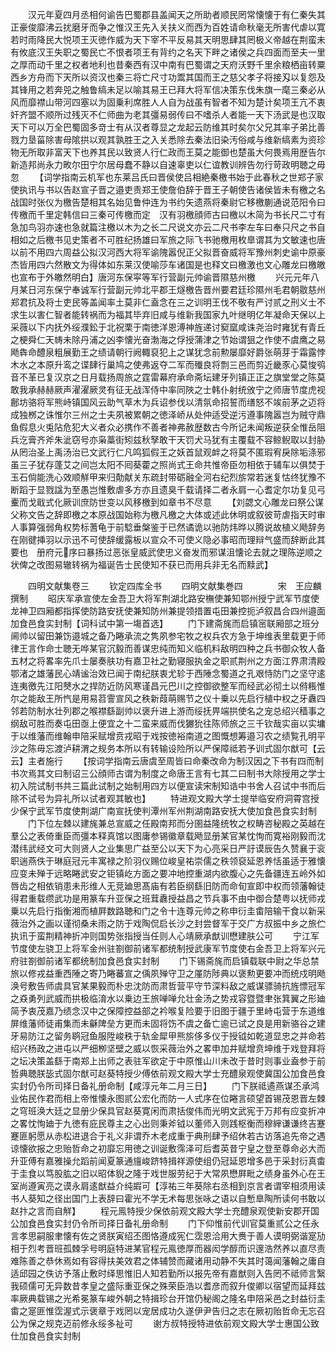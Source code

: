 <!-- { "loadSidebar": true } -->
　　汉元年夏四月丞相何谕告巴蜀郡县盖闻天之所助者顺民罔常懐懐于有仁秦失其正豪俊靡沸云扰磨牙而争之惟汉王先入关扶义而西为百姓请命秋毫无所害代虐以寛若时雨降民大悦项王灭徳作威为天下宰不平反易其天明思肆其罔极义帝越在荆蛮未有攸底汉王失职之蜀民亡不恨者项王有背约之名天下畔之诸侯之兵四面而至夫一里之厚而动千里之权者地利也昔秦西有汉中南有巴蜀谓之天府沃野千里余粮栖亩转粟西乡方舟而下天所以资汉也秦三将亡尺寸功鬻其国而王之慈父孝子将接刄以复怨及其锋用之若奔兕之触鲁缟未足以喻其易王已拜大将军信决策东伐朱旗一麾三秦必从风而靡襟山带河四塞以为固乗利席胜人人自为战虽有智者不知为楚计矣项王亢不衷奸齐盟不顺所过残灭不仁师曲为老其彊易弱传曰不嗜杀人者能一天下汤武是也汉取天下可以万全巴蜀固多竒士有从汉者尊显之龙起云防维其时矣尔父兄其率子弟比善戮力垦菑除害母隂拱以观其孰胜王之入关悉除去秦法旧染汚俗咸与维新缟素为资珍物无所取非富天下也养其民以致贤人行仁政而王莫之能御也楚虽大何畏焉用歴告尔新造邦尚永力畋尔田宁尔居母蠢不静以自速辜吏以仁谊教训辨告勿行苛政明聴之毋忽
　　【词学指南云机军也东莱吕氏曰晋侯使吕相絶秦檄书始于此春秋之世郑子家使执讯与书以告赵宣子晋之邉吏责郑王使詹伯辞于晋王子朝使告诸侯皆未有檄之名战国时张仪为檄告楚相其名始见鲁仲连为书约矢遗燕将秦尉它移檄蒯通说范阳令曰传檄而千里定韩信曰三秦可传檄而定　汉有羽檄顔师古曰檄以木简为书长尺二寸有急加鸟羽亦速也急就篇注檄以木为之长二尺说文亦云二尺书李左车曰奉只尺之书自相如之后檄书见史策者不可胜纪扬雄曰军旅之际飞书驰檄用枚臯谓其为文敏速也唐以前不用四六周益公拟汉河西大将军谕隗嚣倪正父拟晋奋威将军豫州刺史谕中原豪杰皆用四六然散文为得体如东莱汉使喻莎车诸国是也释文曰檄激也文心雕龙曰檄皦也宣布于外皦然明白】唐河东保寜等军行营副元帅谕晋隰慈州檄
　　兴元元年八月某日河东保宁奉诚军行营副元帅北平郡王燧檄告晋州要君廷珍隰州毛君朝敭慈州郑君抗及将士吏民等盖闻率土莫非仁盍念在三之训明王伐不敬有严讨贰之刑义士不求生以害仁智者能转祸而为福其毕弃旧咸与维新我国家九叶继明亿年凝命天保以上采薇以下内抚外绥濮鈆于北祝栗于南徳洋恩溥神旌递讨窫窳咸诛尧治时雍犹有青丘之梗舜仁天帱未除丹浦之凶李懐光奋渤海之俘授蒲津之节始谓狙之作使不虞鹰之易飏犇命醴泉粗展勤王之绩请朝行阙輙裒犯上之谋犹念前勲屡靡好爵张萌芽于霜露悖木水之本原升鸾之谍肆行巢鸠之使弗返夺二军而殱良将剽三邑而剪近畿豕心莫悛鸮音不革已复汉京之日月载扬周旅之霆雷幕府承命斋坛建牙列镇正正之旗堂堂之陈莫敢我承赫赫厥声濯濯厥灵有征无战浑侍中率同陜之士韩仆射统攽宁之师唐节度虎视鄜坊骆将军熊峙镇国风云助气草木为兵诏参伐以清氛命招誓而缮怒不竢前茅之迈将成独桞之诛惟尔三州之士夫夙被累朝之徳泽峤从处仲适受逆污遵事隗嚣岂为贼守鼎鱼假息火兎阽危犯大义者众必携作不善者神弗赦歴数古今所记未闻叛逆获全惟岳阻兵汔膏齐斧朱泚窃号亦枭藁街矧兹秋孥敢干天罚犬马犹有主覆载不容鲸鲵取以封胁从罔治圣上禹汤治已文武行仁凡鸣狐假王之妖首鼠观衅之将莫不匿瑕宥戾除垢涤邪虽三子犹存蓬艾之间岂太阳不囘葵藿之照尚式王命共惟帝臣勿相依于辅车以俱焚于玉石倘能洗心效顺觧甲来归勣献关东疏封带砺融全河右纪烈旂常若迷复怙终犹豫不断蹈于显戮諡为至愚岂惟敷虐多方亦且遗臭千载请择二者永肩一心耆定尔功复见弓櫜而戈戢式化厥训庶防世变以风移檄到如章书不尽意
　　【刘勰文心雕龙曰祭公谋父称文告之辞即檄之本原战国始称为檄凡檄之大体或述此休明或叙彼苛虐指天时审人事算强弱角权势标蓍龟于前騐垂槃鉴于已然谲诡以驰防炜晔以腾说故植义飏辞务在刚徤挿羽以示迅不可使辞缓露板以宣众不可使义隐必事昭而理辩气盛而辞断此其要也　册府元序曰暴扬过恶张皇威武使忠义奋发而邪谋沮懐论去就之理陈逆顺之状俾之改图易辙转祸为福诞告士民使知不获已而用兵非无名而黩武】








　　四明文献集卷三
　　钦定四库全书
　　四明文献集巻四　　　　宋　王应麟　撰制
　　昭庆军承宣使左金吾卫大将军荆湖北路安橅使兼知鄂州授宁武军节度使龙神卫四厢都指挥使防路安抚使兼知防州兼提领措置屯田兼控扼泸叙昌合四州邉面加食邑食实封制【词科试中第一塲首选】
　　门下建斋旄而启镇宻联厢部之班分阃帅以留田兼饬邉城之备乃睠承流之隽夙参宅牧之权兵农方急于坤维表里载更于师律王言作命士聴无哗某官沉毅而善谋忠纯而知义临机料敌明四种之兵书御众牧人备五材之将畧率先爪士屡奏肤功有嘉卫社之勤寝服执金之职贰荆州之方面江界肃清殿鄂渚之雄藩民心靖谧治效已闻于南纪朕衷尤轸于西陲念蜀道之孔艰恃防门之坚守逺连夷徼先江阳僰水之捍防近防风寒谨昌元巴川之控御欲整军而经武必彻土以偫粻惟尔之能敌王所忾是用易苕霅宣风之秩新葭萌赐节之仪十乗以先启行植中权之牙纛四邻若防制水壮列郡之喉襟繇副帅以褒升进上游而绥抚畀端拱使名之宠总绍兴穑事之纲敌可胜而奏屯田亟上便宜之十二蛮来威而伐玁狁往陈师旅之三千钦哉实亩以实墉于以维藩而维翰申陪采赋增贲戎昭于戏按徳裕南道之图慨想筹邉习农之绩覧孔明平沙之陈毋忘渡泸耕渭之规务本所以有转输设险所以严保障祗若予训式固尔猷可【云云】主者施行
　　【按词学指南云唐虞至周皆曰命秦改命为制汉因之下书有四而制书次焉其文曰制诏三公顔师古谓为制度之命唐王言有七其二曰制书大除授用之学士初入院试制书共三篇此试制之始制用四方以便宣读宋制知诰中书舍人召试中书而后除不试号为异礼所以试者观其敏也】
　　特进观文殿大学士提举临安府洞霄宫授少保宁武军节度使荆湖广南宣抚使判潭州军州荆湖南路安抚大使加食邑食实封制
　　门下位左棘以建旄兼总宣威之任殿南邦而分圉益隆统牧之权畴咨秘殿之英越在羣公之表倚重臣而彊本释真馆以图庸参锡徽章载飏显册某官某忱恂而寛裕刚毅而沈潜纬武经文可大则贤人之业集思广益至公以天下为心亮采日严訏谟辰告久赞襄于衮职遄燕佚于琳庭冠元丰寓禄之阶羽仪赐位峻皇祐崇儒之秩领裒延恩养恬虽适于雅懐应变未殚于远略睠武安之钜镇屹方面之要冲地控重湖内欲腹心之先备疆连五岭外如唇齿之相依销患未形维人无竞廸思髙庙有若臣纲繇旧防而命旬宣即中权而领藩翰徒得君重载缵武功是用篆车升亚保之班茸纛授益昌之节兵事不由中御合楚粤以抚师戎乗以先启行指衡湘而植屛数路聴和门之令十连尊元帅之称申衍圭畬陪输干食以新采薇治外之画以谨彻桑未雨之防于戏陶侃启长沙之封尝督军于交广方叔振中乡之旅伫执讯于蛮荆精神折冲则国势张指授当任则人心靖厥承猷训懋建肤公可
　　宁江军节度使左骁卫上将军金州驻劄御前诸军都统制授武康军节度使右金吾卫上将军兴元府驻劄御前诸军都统制加食邑食实封制
　　门下锡斋旄而启镇载联中尉之华总禁旅以修戎益重西陲之寄乃睠蕃宣之偊夙殚守卫之厪防陟典以褒勲更要冲而统戍明飏涣号敷告师虞具官某果毅而朴忠沈防而肃哲营平守节深料敌之威谋骠骑抗旌慓冠军之猋勇列武威而拱极临淯水以乗边王旅啴啴允壮金汤之势戎容暨暨聿张箕翼之形廸简予衷茂嘉乃绩念汉中之保障控益部之衿喉复险要于旧图于疆于里峙屯营于东道维屏维藩师徒甫集而未龢陴垒方更而未固将饬不虞之备亡逾已试之良是用新骆谷之建牙易防江之留务鹖冠鱼服陞峻秩于轨金犀甲熊旂侈多仪于授钺如乾道显忠之并命若绍兴杨政之进屯以严细栁坚壁之威以恢采薇治外之畧申加井赋增贲坤维于戏登拜将之坛决策盖繇于南郑上出师之表驻军欲定于中原惟山川未改于昔时则事业盍参于前哲典聴朕毖式固尔猷可赵葵特授少傅依前观文殿大学士充醴泉观使冀国公加食邑食实封仍令所司择日备礼册命制【咸淳元年二月三日】
　　门下朕祗遹燕谋丕承鸿业佑民作君而相上帝惟懐永图贰公宏化而防一人式序在位睠言硕望首锡茂恩晋左棘之穹班涣大廷之显册少保具官赵葵寛闲而肃括俊伟而光明文武宪于万邦有应变折冲之畧忱恂廸于九徳有庇民尊主之心出则秉斧钺以董师入则践枢衡而穆縡谦谦终吉蹇蹇匪躬愿从赤松进退合于礼义非谓乔木老成重于典刑肆予绍休若古访落追先帝之遇谅懐欲报之忠贻哲命之初靡忘用徳之训诞敷霈泽可后耆英昔宁皇之登至尊命必大而升亚傅有嘉雅操允蹈前闻夏篆通旜峻跻特揖祥源使组仍冠延恩增多邑于采封衍真畬于圭食以笃股肱之旧以昭体貎之隆于戏世服劳纪于大常夙懋屛毗之绩身虽外心在王室尚遵寅亮之谟永肩逺猷益介纯嘏可【淳祐三年葵除右丞相到京言者谓宰相须用读书人葵知之径出国门上表辞曰霍光不学无术每思张咏之语以自慙臯陶所读何书敢以赵抃之言而自觧】
　　程元鳯特授少保依前观文殿大学士充醴泉观使新安郡开国公加食邑食实封仍令所司择日备礼册命制
　　门下仰惟前代训官莫重贰公之任永言孝思嗣服聿懐有佐之贤朕寅绍丕图恪遵成宪仁霑恩洽用大赉于善人谟明弼谐寔劢相于烈考晋班孤棘孚号明庭特进某官程元鳯徳厚而器闳学醇而识邃浩然养以直尽责难陈善之恭休焉如有容得扶美效君之体辅赞而藏诸用动静不失其时蔼闻藩翰之庸自适邱园之佚访予落止敷时绎思惟旧人知若勤所以报先帝有嘉猷则入告罔不祗师言繄我硕儒可无异数昔孝皇之盛际重亚保之殊荣臣浩以耆彦而叙升俊卿以宿望而延拜兹率厥典载锡之光希冕篆车峻外朝之特揖珍台开馆仍秘阁之隆名申陪采邑之封益衍圭畬之寔匪惟霑渥式示褒章于戏罔以宠居成功久遂伊尹告归之志在厥初贻哲命无忘召公为保之规克迈前修永绥多祉可
　　谢方叔特授特进依前观文殿大学士惠国公致仕加食邑食实封制
